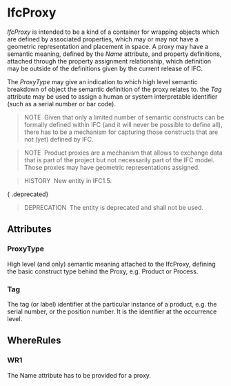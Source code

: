 # IfcProxy

_IfcProxy_ is intended to be a kind of a container for wrapping objects which are defined by associated properties, which may or may not have a geometric representation and placement in space. A proxy may have a semantic meaning, defined by the _Name_ attribute, and property definitions, attached through the property assignment relationship, which definition may be outside of the definitions given by the current release of IFC.

The _ProxyType_ may give an indication to which high level semantic breakdown of object the semantic definition of the proxy relates to. the _Tag_ attribute may be used to assign a human or system interpretable identifier (such as a serial number or bar code).

> NOTE&nbsp; Given that only a limited number of semantic constructs can be formally defined within IFC (and it will never be possible to define all), there has to be a mechanism for capturing those constructs that are not (yet) defined by IFC.

> NOTE&nbsp; Product proxies are a mechanism that allows to exchange data that is part of the project but not necessarily part of the IFC model. Those proxies may have geometric representations assigned.

> HISTORY&nbsp; New entity in IFC1.5.

{ .deprecated}
> DEPRECATION&nbsp; The entity is deprecated and shall not be used.

## Attributes

### ProxyType
High level (and only) semantic meaning attached to the IfcProxy, defining the basic construct type behind the Proxy, e.g. Product or Process.

### Tag
The tag (or label) identifier at the particular instance of a product, e.g. the serial number, or the position number. It is the identifier at the occurrence level.

## WhereRules

### WR1
The Name attribute has to be provided for a proxy.
